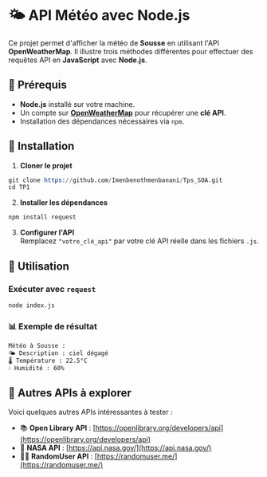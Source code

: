 # 🌤️ API Météo avec Node.js  

Ce projet permet d'afficher la météo de **Sousse** en utilisant l'API **OpenWeatherMap**. Il illustre trois méthodes différentes pour effectuer des requêtes API en **JavaScript** avec **Node.js**.  

## 📌 Prérequis  

- **Node.js** installé sur votre machine.  
- Un compte sur **[OpenWeatherMap](https://openweathermap.org/api)** pour récupérer une **clé API**.  
- Installation des dépendances nécessaires via `npm`.  

## 🚀 Installation  

1. **Cloner le projet**  

```s
git clone https://github.com/Imenbenothmenbanani/Tps_SOA.git
cd TP1
```  

2. **Installer les dépendances**  

```sh
npm install request
```  

3. **Configurer l'API**  
   Remplacez `"votre_clé_api"` par votre clé API réelle dans les fichiers `.js`.  

## 📝 Utilisation  

### Exécuter avec `request`  

```sh
node index.js
```  

### 📊 Exemple de résultat  

```sh
Météo à Sousse :
🌤️ Description : ciel dégagé
🌡️ Température : 22.5°C
💧 Humidité : 60%
```  

## 🔗 Autres APIs à explorer  

Voici quelques autres APIs intéressantes à tester :  

- 📚 **Open Library API** : [https://openlibrary.org/developers/api](https://openlibrary.org/developers/api)  
- 🚀 **NASA API** : [https://api.nasa.gov/](https://api.nasa.gov/)  
- 🧑‍🎨 **RandomUser API** : [https://randomuser.me/](https://randomuser.me/)  

